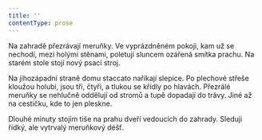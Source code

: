 ```yaml
---
title: ''
contentType: prose
---
```


<section>

Na zahradě přezrávají meruňky. Ve vyprázdněném pokoji, kam už se nechodí, mezi holými stěnami, poletují sluncem ozářená smítka prachu. Na starém stole stojí nový psací stroj.

Na jihozápadní straně domu staccato naříkají slepice. Po plechové střeše kloužou holubi, jsou tři, čtyři, a tlukou se křídly po hlavách. Přezrálé meruňky se nehlučně oddělují od stromů a tupě dopadají do trávy. Jiné až na cestičku, kde to jen pleskne.

Dlouhé minuty stojím tiše na prahu dveří vedoucích do zahrady. Sleduji řídký, ale vytrvalý meruňkový déšť.

</section>
